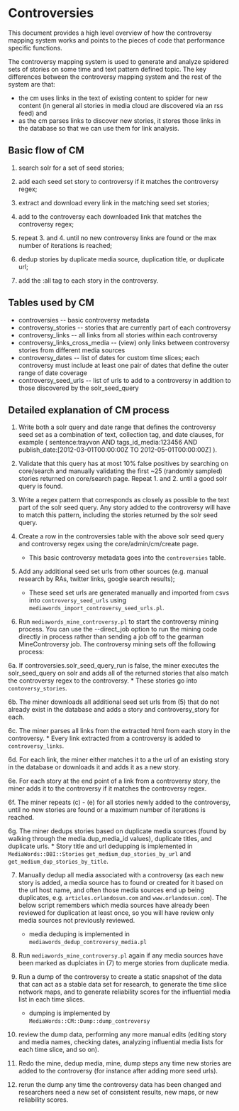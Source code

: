 Controversies
=============

This document provides a high level overview of how the controversy mapping 
system works and points to the pieces of code that performance specific
functions.

The controversy mapping system is used to generate and analyze spidered sets
of stories on some time and text pattern defined topic. The key differences
between the controversy mapping system and the rest of the system are that:

* the cm uses links in the text of existing content to spider for new content
  (in general all stories in media cloud are discovered via an rss feed) and
* as the cm parses links to discover new stories, it stores those links in the
  database so that we can use them for link analysis.

Basic flow of CM
-----------------------------------

1. search solr for a set of seed stories;

2. add each seed set story to controversy if it matches the controversy regex;

3. extract and download every link in the matching seed set stories;

4. add to the controversy each downloaded link that matches the controversy regex;

5. repeat 3. and 4. until no new controversy links are found or the max number of 
    iterations is reached;

6. dedup stories by duplicate media source, duplication title, or duplicate url;

7. add the <controversy name>:all tag to each story in the controversy.
    
Tables used by CM
-----------------

* controversies -- basic controversy metadata
* controversy_stories -- stories that are currently part of each controversy
* controversy_links -- all links from all stories within each controversy
* controversy_links_cross_media -- (view) only links between controversy stories from different
    media sources 
* controversy_dates -- list of dates for custom time slices; each controversy must include at least
    one pair of dates that define the outer range of date coverage
* controversy_seed_urls -- list of urls to add to a controversy in addition to those
    discovered by the solr_seed_query

Detailed explanation of CM process
----------------------------------

1. Write both a solr query and date range that defines the controversy seed
    set as a combination of text, collection tag, and date clauses, for example
    ( sentence:trayvon AND tags_id_media:123456 AND publish_date:[2012-03-01T00:00:00Z TO 2012-05-01T00:00:00Z] ).
    
2. Validate that this query has at most 10% false positives by searching on core/search
    and manually validating the first ~25 (randomly sampled) stories returned on 
    core/search page.  Repeat 1. and 2. until a good solr query is found.
    
3. Write a regex pattern that corresponds as closely as possible to the text
    part of the solr seed query.  Any story added to the controversy will have
    to match this pattern, including the stories returned by the solr seed query.
    
4. Create a row in the controversies table with the above solr seed query and controversy
    regex using the core/admin/cm/create page.
    * This basic controversy metadata goes into the `controversies` table.
    
5. Add any additional seed set urls from other sources (e.g. manual research by
   RAs, twitter links, google search results);
    * These seed set urls are generated manually and imported from csvs into
      `controversy_seed_urls` using `mediawords_import_controversy_seed_urls.pl`.

6. Run `mediawords_mine_controversy.pl` to start the controversy mining process.
    You can use the --direct_job option to run the mining code directly in process
    rather than sending a job off to the gearman MineControversy job.  The controversy
    mining sets off the following process:

6a. If controversies.solr_seed_query_run is false, the miner executes the solr_seed_query
    on solr and adds all of the returned stories that also match the controversy
    regex to the controversy.
    * These stories go into `contoversy_stories`.
    
6b. The miner downloads all additional seed set urls from (5) that do not already exist in
    the database and adds a story and controversy_story for each.

6c. The miner parses all links from the extracted html from each story in the controversy.
    * Every link extracted from a controversy is added to `controversy_links`.

6d. For each link, the miner either matches it to a the url of an existing story in the
    database or downloads it and adds it as a new story.

6e. For each story at the end point of a link from a controversy story, the miner adds it
    to the controversy if it matches the controversy regex.

6f. The miner repeats (c) - (e) for all stories newly added to the controversy, until no
    new stories are found or a maximum number of iterations is reached.
    
6g. The miner dedups stories based on duplicate media sources (found by walking through the
    media.dup_media_id values), duplicate titles, and duplicate urls.
    * Story title and url dedupping is implemented in `MediaWords::DBI::Stories`
        `get_medium_dup_stories_by_url` and `get_medium_dup_stories_by_title`.

7. Manually dedup all media associated with a controversy (as each new
    story is added, a media source has to found or created for it based on the
    url host name, and often those media sources end up being duplicates, e.g.
    `articles.orlandosun.com` and `www.orlandosun.com`).  The below script 
    remembers which media sources have already been reviewed for duplication
    at least once, so you will have review only media sources not previously
    reviewed.
    * media deduping is implemented in `mediawords_dedup_controversy_media.pl`
    
8. Run `mediawords_mine_controversy.pl` again if any media sources have been
    marked as duplciates in (7) to merge stories from duplicate media.

9. Run a dump of the controversy to create a static snapshot of the data that
    can act as a stable data set for research, to generate the time slice
    network maps, and to generate reliability scores for the influential media
    list in each time slices.
    * dumping is implemented by `MediaWords::CM::Dump::dump_controversy`
    
10. review the dump data, performing any more manual edits (editing story and
    media names, checking dates, analyzing influential media lists for each
    time slice, and so on).

11. Redo the mine, dedup media, mine, dump steps any time new stories are added 
    to the controversy (for instance after adding more seed urls).
    
12. rerun the dump any time the controversy data has been changed and
    researchers need a new set of consistent results, new maps, or new
    reliability scores.
